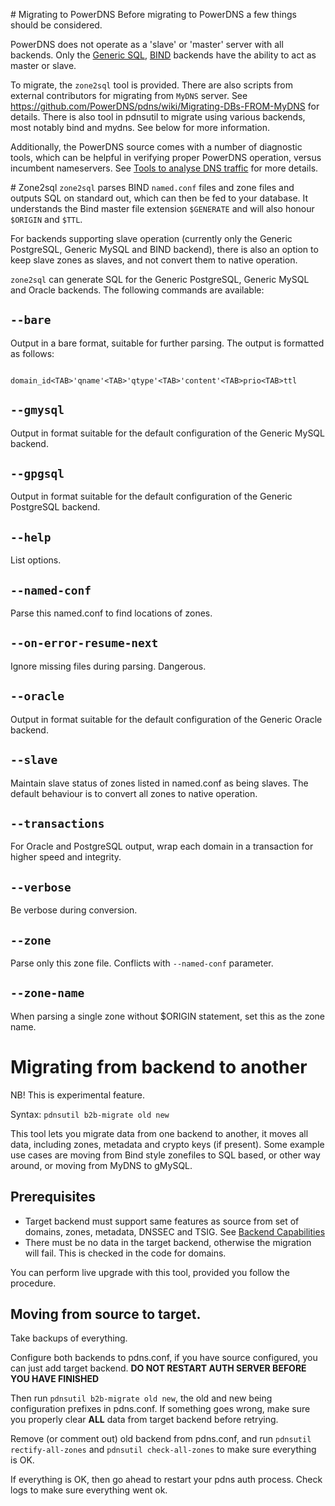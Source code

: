 # Migrating to PowerDNS
Before migrating to PowerDNS a few things should be considered.

PowerDNS does not operate as a 'slave' or 'master' server with all backends.
Only the [Generic SQL](backend-generic-sql.md), [BIND](backend-bind.md) backends have the ability to act as master or slave.

To migrate, the `zone2sql` tool is provided. There are also scripts from external contributors for migrating from `MyDNS` server. See https://github.com/PowerDNS/pdns/wiki/Migrating-DBs-FROM-MyDNS for details. There is also tool in pdnsutil to migrate using various backends, most notably bind and mydns. See below for more information.

Additionally, the PowerDNS source comes with a number of diagnostic tools, which can be helpful in verifying proper PowerDNS operation, versus incumbent nameservers. See [Tools to analyse DNS traffic](../tools/analysis.md) for more details.

# Zone2sql
`zone2sql` parses BIND `named.conf` files and zone files and outputs SQL on standard out, which can then be fed to your database.
It understands the Bind master file extension `$GENERATE` and will also honour `$ORIGIN` and `$TTL`.

For backends supporting slave operation (currently only the Generic PostgreSQL, Generic MySQL and BIND backend), there is also an option to keep slave zones as slaves, and not convert them to native operation.

`zone2sql` can generate SQL for the Generic PostgreSQL, Generic MySQL and Oracle backends. The following commands are available:

## `--bare`
Output in a bare format, suitable for further parsing. The output is formatted as follows:

```
          domain_id<TAB>'qname'<TAB>'qtype'<TAB>'content'<TAB>prio<TAB>ttl
```

## `--gmysql`
Output in format suitable for the default configuration of the Generic MySQL backend.

## `--gpgsql`
Output in format suitable for the default configuration of the Generic PostgreSQL backend.

## `--help`
List options.

## `--named-conf`
Parse this named.conf to find locations of zones.

## `--on-error-resume-next`
Ignore missing files during parsing. Dangerous.

## `--oracle`
Output in format suitable for the default configuration of the Generic Oracle backend.

## `--slave`
Maintain slave status of zones listed in named.conf as being slaves. The default behaviour is to convert all zones to native operation.

## `--transactions`
For Oracle and PostgreSQL output, wrap each domain in a transaction for higher speed and integrity.

## `--verbose`
Be verbose during conversion.

## `--zone`
Parse only this zone file. Conflicts with `--named-conf` parameter.

## `--zone-name`
When parsing a single zone without $ORIGIN statement, set this as the zone name.

# Migrating from backend to another

NB! This is experimental feature.

Syntax: `pdnsutil b2b-migrate old new`

This tool lets you migrate data from one backend to another, it moves all data, including zones, metadata and crypto keys (if present). Some example use cases are moving from Bind style zonefiles to SQL based, or other way around, or moving from MyDNS to gMySQL.

## Prerequisites

 - Target backend must support same features as source from set of domains, zones, metadata, DNSSEC and TSIG. See [Backend Capabilities](index.md)
 - There must be no data in the target backend, otherwise the migration will fail. This is checked in the code for domains.

You can perform live upgrade with this tool, provided you follow the procedure.

## Moving from source to target.

Take backups of everything.

Configure both backends to pdns.conf, if you have source configured, you can just add target backend. **DO NOT RESTART AUTH SERVER BEFORE YOU HAVE FINISHED**

Then run `pdnsutil b2b-migrate old new`, the old and new being configuration prefixes in pdns.conf. If something goes wrong, make sure you properly clear **ALL** data from target backend before retrying.

Remove (or comment out) old backend from pdns.conf, and run `pdnsutil rectify-all-zones` and `pdnsutil check-all-zones` to make sure everything is OK.

If everything is OK, then go ahead to restart your pdns auth process. Check logs to make sure everything went ok.
